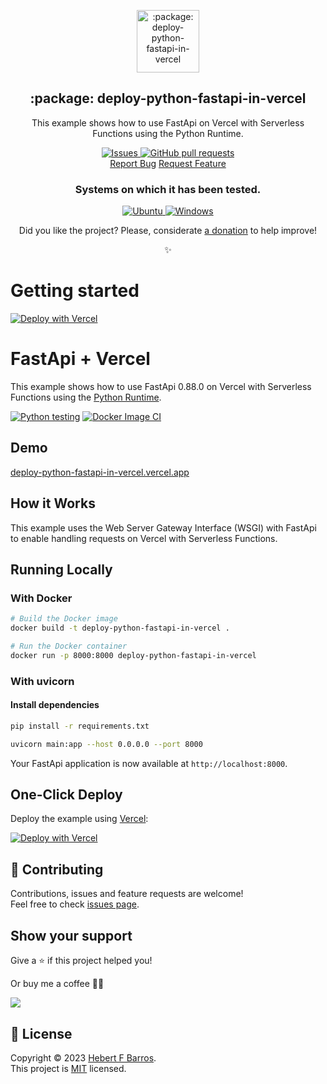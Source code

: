 <p align="center">
 <img width="100px" src="https://raw.githubusercontent.com/hebertcisco/vercel-typescript-express-api/cebd0c563141a4cc7d279997b8cb5dd9232d7591/.github/images/favicon512x512-vercel-typescript-express-api.png" align="center" alt=":package: deploy-python-fastapi-in-vercel" />
 <h2 align="center">:package: deploy-python-fastapi-in-vercel</h2>
 <p align="center">This example shows how to use FastApi  on Vercel with Serverless Functions using the Python Runtime.</p>
</p>

  <p align="center">
    <a href="https://github.com/hebertcisco/deploy-python-fastapi-in-vercel/issues">
      <img alt="Issues" src="https://img.shields.io/github/issues/hebertcisco/deploy-python-fastapi-in-vercel?style=flat&color=336791" />
    </a>
    <a href="https://github.com/hebertcisco/deploy-python-fastapi-in-vercel/pulls">
      <img alt="GitHub pull requests" src="https://img.shields.io/github/issues-pr/hebertcisco/deploy-python-fastapi-in-vercel?style=flat&color=336791" />
    </a>
    <br />
  <a href="https://github.com/hebertcisco/deploy-python-fastapi-in-vercel/issues/new/choose">Report Bug</a>
  <a href="https://github.com/hebertcisco/deploy-python-fastapi-in-vercel/issues/new/choose">Request Feature</a>
  </p>
  <h3 align="center">Systems on which it has been tested.</h3>
 <p align="center">
  <a href="https://ubuntu.com/download">
      <img alt="Ubuntu" src="https://img.shields.io/badge/Ubuntu-E95420?style=flat&logo=ubuntu&logoColor=white" />
    </a>
  <a href="https://www.microsoft.com/pt-br/software-download/windows10">
      <img alt="Windows" src="https://img.shields.io/badge/Windows-0078D6?style=flat&logo=windows&logoColor=white" />
    </a>
  </p>
<p align="center">Did you like the project? Please, considerate <a href="https://www.buymeacoffee.com/hebertcisco">a donation</a> to help improve!</p>

<p align="center"><strong></strong>✨</p>

# Getting started

[![Deploy with Vercel](https://vercel.com/button)](https://vercel.com/new/clone?repository-url=https%3A%2F%2Fgithub.com%2Fhebertcisco%2Fdeploy-python-fastapi-in-vercel%2Ftree%2Fmain%2Fpython%2FFastApi&demo-title=FastApi%20%2B%20Vercel&demo-description=Use%20FastApi%202%20on%20Vercel%20with%20Serverless%20Functions%20using%20the%20Python%20Runtime.&demo-url=https%3A%2F%2FFastApi-python-template.vercel.app%2F&demo-image=https://fastapi.tiangolo.com/img/logo-margin/logo-teal.png)

# FastApi + Vercel

This example shows how to use FastApi 0.88.0 on Vercel with Serverless Functions using the [Python Runtime](https://vercel.com/docs/concepts/functions/serverless-functions/runtimes/python).

[![Python testing](https://github.com/hebertcisco/deploy-python-fastapi-in-vercel/actions/workflows/python-app.yml/badge.svg?branch=main)](https://github.com/hebertcisco/deploy-python-fastapi-in-vercel/actions/workflows/python-app.yml)
[![Docker Image CI](https://github.com/hebertcisco/deploy-python-fastapi-in-vercel/actions/workflows/docker-image.yml/badge.svg)](https://github.com/hebertcisco/deploy-python-fastapi-in-vercel/actions/workflows/docker-image.yml)

## Demo

[deploy-python-fastapi-in-vercel.vercel.app](https://deploy-python-fastapi-in-vercel.vercel.app)

## How it Works

This example uses the Web Server Gateway Interface (WSGI) with FastApi to enable handling requests on Vercel with Serverless Functions.

## Running Locally

### With Docker
```bash
# Build the Docker image
docker build -t deploy-python-fastapi-in-vercel .

# Run the Docker container
docker run -p 8000:8000 deploy-python-fastapi-in-vercel

```

### With uvicorn

#### Install dependencies

```bash
pip install -r requirements.txt
```
```bash
uvicorn main:app --host 0.0.0.0 --port 8000
```

Your FastApi application is now available at `http://localhost:8000`.

## One-Click Deploy

Deploy the example using [Vercel](https://vercel.com?utm_source=github&utm_medium=readme&utm_campaign=vercel-examples):

[![Deploy with Vercel](https://vercel.com/button)](https://vercel.com/new/clone?repository-url=https%3A%2F%2Fgithub.com%2Fhebertcisco%2Fdeploy-python-fastapi-in-vercel%2Ftree%2Fmain%2Fpython%2FFastApi&demo-title=FastApi%20%2B%20Vercel&demo-description=Use%20FastApi%202%20on%20Vercel%20with%20Serverless%20Functions%20using%20the%20Python%20Runtime.&demo-url=https%3A%2F%2FFastApi-python-template.vercel.app%2F&demo-image=https://fastapi.tiangolo.com/img/logo-margin/logo-teal.png)

## 🤝 Contributing

Contributions, issues and feature requests are welcome!<br />Feel free to check [issues page](issues).

## Show your support

Give a ⭐️ if this project helped you!

Or buy me a coffee 🙌🏾

<a href="https://www.buymeacoffee.com/hebertcisco">
    <img src="https://img.buymeacoffee.com/button-api/?text=Buy me a coffee&emoji=&slug=hebertcisco&button_colour=FFDD00&font_colour=000000&font_family=Inter&outline_colour=000000&coffee_colour=ffffff" />
</a>

## 📝 License

Copyright © 2023 [Hebert F Barros](https://github.com/hebertcisco).<br />
This project is [MIT](LICENSE) licensed.
